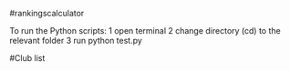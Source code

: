 #rankingscalculator

To run the Python scripts:
1 open terminal
2 change directory (cd) to the relevant folder
3 run python test.py

#Club list